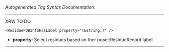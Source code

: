 _Autogenerated Tag Syntax Documentation:_

---
XRW TO DO

```
<ResiduePDBInfoHasLabel property="(&string;)" />
```

-   **property**: Select residues based on ther pose::ResidueRecord.label

---
